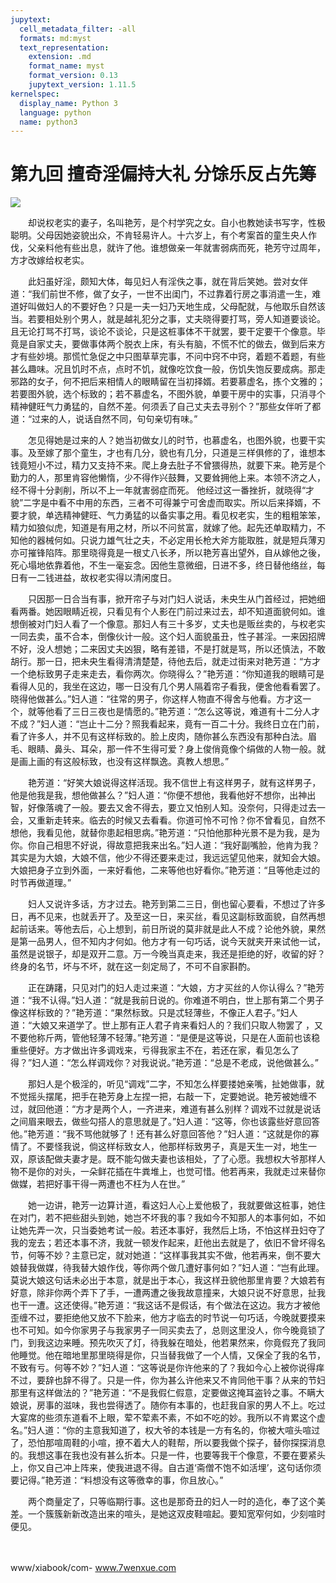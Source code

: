 ```yaml
---
jupytext:
  cell_metadata_filter: -all
  formats: md:myst
  text_representation:
    extension: .md
    format_name: myst
    format_version: 0.13
    jupytext_version: 1.11.5
kernelspec:
  display_name: Python 3
  language: python
  name: python3
---
```

# 第九回 擅奇淫偏持大礼 分馀乐反占先筹

![](image/cover.jpg)

　　却说权老实的妻子，名叫艳芳，是个村学究之女。自小也教她读书写字，性极聪明。父母因她姿貌出众，不肯轻易许人。十六岁上，有个考案首的童生央人作伐，父亲料他有些出息，就许了他。谁想做亲一年就害弱病而死，艳芳守过周年，方才改嫁给权老实。

　　此妇虽好淫，颇知大体，每见妇人有淫佚之事，就在背后笑她。尝对女伴道：“我们前世不修，做了女子，一世不出闺门，不过靠着行房之事消遣一生，难道好叫做妇人的不要好色？只是一夫一妇乃天地生成，父母配就，与他取乐自然该当。若要相处别个男人，就是越礼犯分之事，丈夫晓得要打骂，旁人知道要谈论。且无论打骂不打骂，谈论不谈论，只是这桩事体不干就罢，要干定要干个像意。毕竟是自家丈夫，要做事体两个脱衣上床，有头有脑，不慌不忙的做去，做到后来方才有些妙境。那慌忙急促之中只图草草完事，不问中窍不中窍，着题不着题，有些甚么趣味。况且饥时不点，点时不饥，就像吃饮食一般，伤饥失饱反要成病。那走邪路的女子，何不把后来相情人的眼睛留在当初择婿。若要慕虚名，拣个文雅的；若要图外貌，选个标致的；若不慕虚名，不图外貌，单要干房中的实事，只消寻个精神健旺气力勇猛的，自然不差。何须丢了自己丈夫去寻别个？”那些女伴听了都道：“过来的人，说话自然不同，句句亲切有味。”

　　怎见得她是过来的人？她当初做女儿的时节，也慕虚名，也图外貌，也要干实事。及至嫁了那个童生，才也有几分，貌也有几分，只道是三样俱修的了，谁想本钱竟短小不过，精力又支持不来。爬上身去肚子不曾猥得热，就要下来。艳芳是个勤力的人，那里肯容他懒惰，少不得作兴鼓舞，又要耸拥他上来。本领不济之人，经不得十分剥削，所以不上一年就害弱症而死。 他经过这一番挫折，就晓得“才貌”二字是中看不中用的东西，三者不可得兼宁可舍虚而取实。所以后来择婿，不要才貌，单选精神健旺、气力勇猛的以备实事之用。看见权老实，生的粗粗笨笨，精力如狼似虎，知道是有用之材，所以不问贫富，就嫁了他。起先还单取精力，不知他的器械何如。只说力雄气壮之夫，不必定用长枪大斧方能取胜，就是短兵薄刃亦可摧锋陷阵。那里晓得竟是一根丈八长矛，所以艳芳喜出望外，自从嫁他之後，死心塌地依靠着他，不生一毫妄念。因他生意微细，日进不多，终日替他络丝，每日有一二钱进益，故权老实得以清闲度日。

　　只因那一日合当有事，掀开帘子与对门妇人说话，未央生从门首经过，把她细看两番。她因眼睛近视，只看见有个人影在门前过来过去，却不知道面貌何如。谁想倒被对门妇人看了一个像意。那妇人有三十多岁，丈夫也是贩丝卖的，与权老实一同去卖，虽不合本，倒像伙计一般。这个妇人面貌虽丑，性子甚淫。一来因招牌不好，没人想她；二来因丈夫凶狠，略有差错，不是打就是骂，所以还慎法，不敢胡行。那一日，把未央生看得清清楚楚，待他去后，就走过街来对艳芳道：“方才一个绝标致男子走来走去，看你两次。你晓得么？”艳芳道：“你知道我的眼睛可是看得人见的，我坐在这边，哪一日没有几个男人隔着帘子看我，便舍他看看罢了。晓得他做甚么。”妇人道：“往常的男子，你这样人物直不得舍与他看。方才这一个，就等他看了三日三夜也是情愿的。”艳芳道：“怎么这等说，难道有十二分人才不成？”妇人道：“岂止十二分？照我看起来，竟有一百二十分。我终日立在门前，看了许多人，并不见有这样标致的。脸上皮肉，随你甚么东西没有那种白法。眉毛、眼睛、鼻头、耳朵，那一件不生得可爱？身上俊俏竟像个绢做的人物一般。就是画上画的有这般标致，也没有这样飘逸。真教人想思。”

　　艳芳道：“好笑大娘说得这样活现。我不信世上有这样男子，就有这样男子，他是他我是我，想他做甚么？”妇人道：“你便不想他，我看他好不想你，出神出智，好像落魂了一般。要去又舍不得去，要立又怕别人知。没奈何，只得走过去一会，又重新走转来。临去的时候又去看看。你道可怜不可怜？你不曾看见，自然不想他，我看见他，就替你患起相思病。”艳芳道：“只怕他那种光景不是为我，是为你。你自己相思不好说，得故意把我来出名。”妇人道：“我好副嘴脸，他肯为我？其实是为大娘，大娘不信，他少不得还要来走过，我远远望见他来，就知会大娘。大娘把身子立到外面，一来好看他，二来等他也好看你。”艳芳道：“且等他走过的时节再做道理。”

　　妇人又说许多话，方才过去。艳芳到第二三日，倒也留心要看，不想过了许多日，再不见来，也就丢开了。及至这一日，来买丝，看见这副标致面貌，自然再想起前话来。等他去后，心上想到，前日所说的莫非就是此人不成？论他外貌，果然是第一品男人，但不知内才何如。他方才有一句巧话，说今天就夹开来试他一试，虽然是说银子，却是双开二意。万一今晚当真走来，我还是拒绝的好，收留的好？终身的名节，坏与不坏，就在这一刻定局了，不可不自家斟酌。

　　正在踌躇，只见对门的妇人走过来道：“大娘，方才买丝的人你认得么？”艳芳道：“我不认得。”妇人道：“就是我前日说的。你难道不明白，世上那有第二个男子像这样标致的？”艳芳道：“果然标致。只是忒轻薄些，不像正人君子。”妇人道：“大娘又来道学了。世上那有正人君子肯来看妇人的？我们只取人物罢了 ，又不要他称斤两，管他轻薄不轻薄。”艳芳道：“是便是这等说，只是在人面前也该稳重些便好。方才做出许多调戏来，亏得我家主不在，若还在家，看见怎么了得？”妇人道：“怎么样调戏你？对我说说。”艳芳道：“总是不老成，说他做甚么。”

　　那妇人是个极淫的，听见“调戏”二字，不知怎么样要搂她亲嘴，扯她做事，就不觉摇头摆尾，把手在艳芳身上左捏一把，右敲一下，定要她说。艳芳被她缠不过，就回他道：“方才是两个人，一齐进来，难道有甚么别样？调戏不过就是说话之间眉来眼去，做些勾搭人的意思就是了。”妇人道：“这等，你也该露些好意回答他。”艳芳道：“我不骂他就够了！还有甚么好意回答他？”妇人道：“这就是你的寡情了。不要怪我说，倘这样标致女人，他那样标致男子，真是天生一对，地生一双，原该配做夫妻才是。既不能勾做夫妻也该相处，了了心愿。我想权大爷那样人物不是你的对头，一朵鲜花插在牛粪堆上，也觉可惜。他若再来，我就走过来替你做媒，若把好事干得一两遭也不枉为人在世。”

　　她一边讲，艳芳一边算计道，看这妇人心上爱他极了，我就要做这桩事，她住在对门，若不把些甜头到她，她岂不坏我的事？我如今不知那人的本事何如，不如让她先弄一次，只当委她考试一般。若还本事好，我然后上场，不怕这样丑妇夺了我的宠去；若还本事不济，我就一顿发作起来，赶他出去就是了，依旧不曾坏得名节，何等不妙？主意已定，就对她道：“这样事我其实不做，他若再来，倒不要大娘替我做媒，待我替大娘作伐，等你两个做几遭好事何如？”妇人道：“岂有此理。莫说大娘这句话未必出于本意，就是出于本心，我这样丑貌他那里肯要？大娘若有好意，除非你两个弄下了手，一遭两遭之後我故意撞来，大娘只说不好意思，扯我也干一遭。这还使得。”艳芳道：“我这话不是假话，有个做法在这边。我方才被他歪缠不过，要拒绝他又放不下脸来，他方才临去的时节说一句巧话，今晚就要摸来也不可知。如今你家男子与我家男子一同买卖去了，总则这里没人，你今晚竟锁了门，到我这边来睡。预先吹灭了灯，待我躲在暗处，他若果然来，你竟假充了我同他睡觉。他在暗地里那里晓得是你，只当替我做了一个人情，又保全了我的名节，不致有亏。何等不妙？”妇人道：“这等说是你许他来的了？我如今心上被你说得痒不过，要辞也辞不得了。只是一件，你为甚么许他来又不肯同他干事？从来的节妇那里有这样做法的？”艳芳道：“不是我假仁假意，定要做这掩耳盗铃之事。不瞒大娘说，房事的滋味，我也尝得透了。随你有本事的，也赶我自家的男人不上。吃过大宴席的些须东道看不上眼，荤不荤素不素，不如不吃的妙。我所以不肯累这个虚名。”妇人道：“你的主意我知道了，权大爷的本钱是一方有名的，你被大喧头喧过了，恐怕那喧周鞋的小喧，撩不着大人的鞋帮，所以要我做个探子，替你探探消息的。我想这事在我也没有甚么折本。只是一件，也要等我干个像意，不要在要紧头上，你又自己冲上阵来，使我进退不得。自古道‘斋僧不饱不如活埋’，这句话你须要记得。”艳芳道：“料想没有这等徼幸的事，你且放心。”

　　两个商量定了，只等临期行事。这也是那奇丑的妇人一时的造化，奉了这个美差。一个簇簇新新改造出来的喧头，是她这双皮鞋喧起。要知宽窄何如，少刻喧时便见。

　　

www/xiabook/com-  www.7wenxue.com


